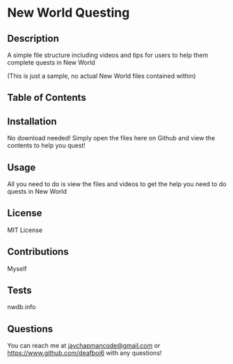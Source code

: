# New World Questing

## Description
A simple file structure including videos and tips for users to help them complete quests in New World

(This is just a sample, no actual New World files contained within)

## Table of Contents


## Installation
No download needed! Simply open the files here on Github and view the contents to help you quest!

## Usage
All you need to do is view the files and videos to get the help you need to do quests in New World

## License
MIT License

## Contributions
Myself

## Tests
nwdb.info

## Questions
You can reach me at jaychapmancode@gmail.com or https://www.github.com/deafboi6 with any questions!
